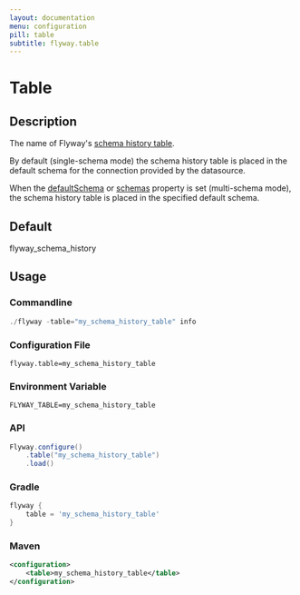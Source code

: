 ```yaml
---
layout: documentation
menu: configuration
pill: table
subtitle: flyway.table
---
```


# Table

## Description
The name of Flyway's [schema history table](/documentation/concepts/migrations#schema-history-table).

By default (single-schema mode) the schema history table is placed in the default schema for the connection provided by the datasource.

When the [defaultSchema](/documentation/configuration/parameters/defaultSchema) or [schemas](/documentation/configuration/parameters/schemas) property is set (multi-schema mode), the schema history table is placed in the specified default schema.

## Default
flyway_schema_history

## Usage

### Commandline
```powershell
./flyway -table="my_schema_history_table" info
```

### Configuration File
```properties
flyway.table=my_schema_history_table
```

### Environment Variable
```properties
FLYWAY_TABLE=my_schema_history_table
```

### API
```java
Flyway.configure()
    .table("my_schema_history_table")
    .load()
```

### Gradle
```groovy
flyway {
    table = 'my_schema_history_table'
}
```

### Maven
```xml
<configuration>
    <table>my_schema_history_table</table>
</configuration>
```